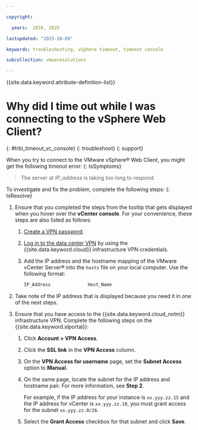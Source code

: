 ```yaml
---

copyright:

  years:  2016, 2025

lastupdated: "2025-10-09"

keywords: troubleshooting, vSphere timeout, timeout console

subcollection: vmwaresolutions

---
```


{{site.data.keyword.attribute-definition-list}}

# Why did I time out while I was connecting to the vSphere Web Client?
{: #trbl_timeout_vc_console}
{: troubleshoot}
{: support}

When you try to connect to the VMware vSphere® Web Client, you might get the following timeout error:
{: tsSymptoms}

> The server at *IP_address* is taking too long to respond.

To investigate and fix the problem, complete the following steps:
{: tsResolve}

1. Ensure that you completed the steps from the tooltip that gets displayed when you hover over the **vCenter console**. For
   your convenience, these steps are also listed as follows:
   1. [Create a VPN password](/docs/iaas-vpn?topic=iaas-vpn-getting-started#set-vpn-password).
   2. [Log in to the data center VPN](/docs/iaas-vpn?topic=iaas-vpn-getting-started#login-to-the-vpn) by using the {{site.data.keyword.cloud}} infrastructure VPN credentials.
   3. Add the IP address and the hostname mapping of the VMware vCenter Server® into the `hosts` file on your local computer. Use the following format:

      ```javascript
      IP_Address              Host_Name
      ```

2. Take note of the IP address that is displayed because you need it in one of the next steps.
3. Ensure that you have access to the {{site.data.keyword.cloud_notm}} infrastructure VPN. Complete the following steps on the {{site.data.keyword.slportal}}:
   1. Click **Account > VPN Access**.
   2. Click the **SSL link** in the **VPN Access** column.
   3. On the **VPN Access for username** page, set the **Subnet Access** option to **Manual**.
   4. On the same page, locate the subnet for the IP address and hostname pair. For more information, see **Step 2**.    

      For example, if the IP address for your instance is `xx.yyy.zz.15` and the IP address for vCenter is `xx.yyy.zz.10`, you must grant access for the subnet `xx.yyy.zz.0/26`.

   5. Select the **Grant Access** checkbox for that subnet and click **Save**.
